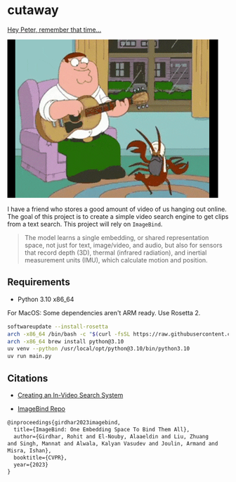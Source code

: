 # cutaway
[Hey Peter, remember that time...](https://tvtropes.org/pmwiki/pmwiki.php/CutawayGag/FamilyGuy)

![Iraq Lobster](.assets/iraq_lobster.gif)

I have a friend who stores a good amount of video of us hanging out online. The goal of this project is to create a simple video search engine to get clips from a text search. This project will rely on `ImageBind`.
> The model learns a single embedding, or shared representation space, not just for text, image/video, and audio, but also for sensors that record depth (3D), thermal (infrared radiation), and inertial measurement units (IMU), which calculate motion and position.

## Requirements
- Python 3.10 x86_64

For MacOS:
Some dependencies aren't ARM ready. Use Rosetta 2.
```sh
softwareupdate --install-rosetta
arch -x86_64 /bin/bash -c "$(curl -fsSL https://raw.githubusercontent.com/Homebrew/install/HEAD/install.sh)"
arch -x86_64 brew install python@3.10
uv venv --python /usr/local/opt/python@3.10/bin/python3.10
uv run main.py
```

## Citations
- [Creating an In-Video Search System](https://suyashthakurblog.hashnode.dev/creating-an-in-video-search-system)

- [ImageBind Repo](https://github.com/facebookresearch/ImageBind)
```
@inproceedings{girdhar2023imagebind,
  title={ImageBind: One Embedding Space To Bind Them All},
  author={Girdhar, Rohit and El-Nouby, Alaaeldin and Liu, Zhuang
and Singh, Mannat and Alwala, Kalyan Vasudev and Joulin, Armand and Misra, Ishan},
  booktitle={CVPR},
  year={2023}
}
```
